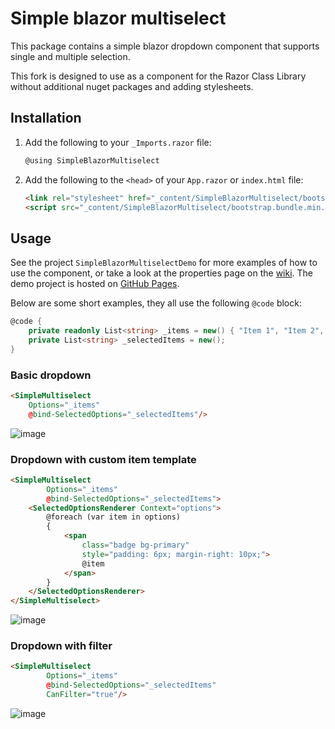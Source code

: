 # Simple blazor multiselect
This package contains a simple blazor dropdown component that supports single and multiple selection.

This fork is designed to use as a component for the Razor Class Library without additional nuget packages and adding stylesheets.

## Installation
1. Add the following to your `_Imports.razor` file:
    ```csharp
    @using SimpleBlazorMultiselect
    ```

2. Add the following to the `<head>` of your `App.razor` or `index.html` file:
    ```html
    <link rel="stylesheet" href="_content/SimpleBlazorMultiselect/bootstrap.min.css"/>
    <script src="_content/SimpleBlazorMultiselect/bootstrap.bundle.min.js"></script>
    ```

## Usage
See the project `SimpleBlazorMultiselectDemo` for more examples of how to use the component, 
or take a look at the properties page on the [wiki](https://github.com/BorisGerretzen/SimpleBlazorMultiselect/wiki/Properties).
The demo project is hosted on [GitHub Pages](https://borisgerretzen.github.io/SimpleBlazorMultiselect/).

Below are some short examples, they all use the following `@code` block:
```csharp
@code {
    private readonly List<string> _items = new() { "Item 1", "Item 2", "Item 3", "Item 4", "Item 5", "Item 6", "Item 7", "Item 8", "Item 9", "Item 10" };
    private List<string> _selectedItems = new();
}
```

### Basic dropdown
```html
<SimpleMultiselect
    Options="_items"
    @bind-SelectedOptions="_selectedItems"/>
```
![image](https://github.com/BorisGerretzen/SimpleBlazorMultiselect/assets/15902678/2f6bb03e-e076-44dc-a90d-1a8c24b84fee)

### Dropdown with custom item template
```html
<SimpleMultiselect
        Options="_items"
        @bind-SelectedOptions="_selectedItems">
    <SelectedOptionsRenderer Context="options">
        @foreach (var item in options)
        {
            <span 
                class="badge bg-primary"
                style="padding: 6px; margin-right: 10px;">
                @item
            </span>
        }
    </SelectedOptionsRenderer>
</SimpleMultiselect>
```
![image](https://github.com/BorisGerretzen/SimpleBlazorMultiselect/assets/15902678/fa0ee874-b95f-4ee7-b813-7c321aadef74)

### Dropdown with filter
```html
<SimpleMultiselect
        Options="_items"
        @bind-SelectedOptions="_selectedItems"
        CanFilter="true"/>
```
![image](https://github.com/BorisGerretzen/SimpleBlazorMultiselect/assets/15902678/5f54049a-23c0-428b-992f-7735cffb985f)
